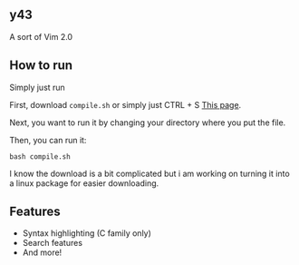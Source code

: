 ## y43

A sort of Vim 2.0

## How to run

Simply just run

First, download `compile.sh` or simply just CTRL + S [This page](https://raw.githubusercontent.com/Xytrux/y43/master/compile.sh).

Next, you want to run it by changing your directory where you put the file.

Then, you can run it:

```
bash compile.sh
```

I know the download is a bit complicated but i am working on turning it into a linux package for easier downloading.

## Features

- Syntax highlighting (C family only)
- Search features
- And more!